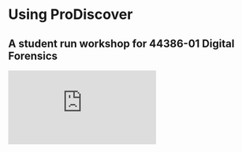 # Using ProDiscover
## A student run workshop for 44386-01 Digital Forensics
![](https://github.com/cncrossen/prodiscover-workshop/blob/master/docs/Using%20ProDiscover.pdf)
